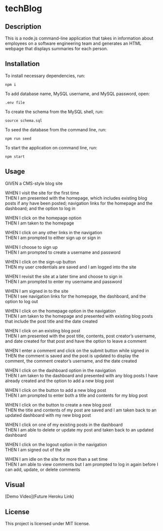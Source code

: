# techBlog

## Description

This is a node.js command-line application that takes in information about employees on a software engineering team and generates an HTML webpage that displays summaries for each person.

## Installation

To install necessary dependencies, run:
   
~~~
npm i
~~~

To add database name, MySQL username, and MySQL password, open:

~~~
.env file
~~~

To create the schema from the MySQL shell, run:

~~~
source schema.sql
~~~

To seed the database from the command line, run:

~~~
npm run seed
~~~

To start the application on command line, run:

~~~
npm start
~~~

## Usage

GIVEN a CMS-style blog site

WHEN I visit the site for the first time \
THEN I am presented with the homepage, which includes existing blog posts if any have been posted; navigation links for the homepage and the dashboard; and the option to log in 

WHEN I click on the homepage option \
THEN I am taken to the homepage 

WHEN I click on any other links in the navigation \
THEN I am prompted to either sign up or sign in 

WHEN I choose to sign up \
THEN I am prompted to create a username and password 

WHEN I click on the sign-up button \
THEN my user credentials are saved and I am logged into the site 

WHEN I revisit the site at a later time and choose to sign in \
THEN I am prompted to enter my username and password 

WHEN I am signed in to the site \
THEN I see navigation links for the homepage, the dashboard, and the option to log out 

WHEN I click on the homepage option in the navigation \
THEN I am taken to the homepage and presented with existing blog posts that include the post title and the date created 

WHEN I click on an existing blog post \
THEN I am presented with the post title, contents, post creator’s username, and date created for that post and have the option to leave a comment 

WHEN I enter a comment and click on the submit button while signed in \
THEN the comment is saved and the post is updated to display the comment, the comment creator’s username, and the date created 

WHEN I click on the dashboard option in the navigation \
THEN I am taken to the dashboard and presented with any blog posts I have already created and the option to add a new blog post 

WHEN I click on the button to add a new blog post \
THEN I am prompted to enter both a title and contents for my blog post 

WHEN I click on the button to create a new blog post \
THEN the title and contents of my post are saved and I am taken back to an updated dashboard with my new blog post 

WHEN I click on one of my existing posts in the dashboard \
THEN I am able to delete or update my post and taken back to an updated dashboard 

WHEN I click on the logout option in the navigation \
THEN I am signed out of the site

WHEN I am idle on the site for more than a set time \
THEN I am able to view comments but I am prompted to log in again before I can add, update, or delete comments 


## Visual

[Demo Video](Future Heroku Link)

## License

This project is licensed under MIT license.
